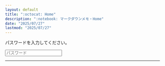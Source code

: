 ```yaml
---
layout: default
title: ":octocat: Home"
description: ":notebook: マークダウンメモ・Home"
date: "2025/07/27"
lastmod: "2025/07/27"
---
```


<form id="form">
      <p id="message">パスワードを入力してください。</p>
      <input type="password" placeholder="パスワード" id="password">
</form>

___